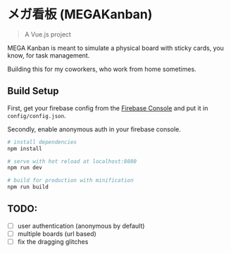 # メガ看板 (MEGAKanban)

> A Vue.js project

MEGA Kanban is meant to simulate a physical board with sticky cards, you know, for task management.

Building this for my coworkers, who work from home sometimes.

## Build Setup

First, get your firebase config from the [Firebase Console](https://console.firebase.google.com/) and put it in `config/config.json`.

Secondly, enable anonymous auth in your firebase console.

``` bash
# install dependencies
npm install

# serve with hot reload at localhost:8080
npm run dev

# build for production with minification
npm run build
```

## TODO:

 - [ ] user authentication (anonymous by default)
 - [ ] multiple boards (url based)
 - [ ] fix the dragging glitches
